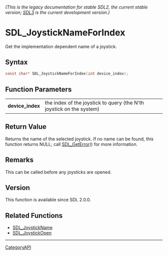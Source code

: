 ###### (This is the legacy documentation for stable SDL2, the current stable version; [SDL3](https://wiki.libsdl.org/SDL3/) is the current development version.)
# SDL_JoystickNameForIndex

Get the implementation dependent name of a joystick.

## Syntax

```c
const char* SDL_JoystickNameForIndex(int device_index);

```

## Function Parameters

|                      |                                                                      |
| -------------------- | -------------------------------------------------------------------- |
| **device_index**     | the index of the joystick to query (the N'th joystick on the system) |

## Return Value

Returns the name of the selected joystick. If no name can be found, this
function returns NULL; call [SDL_GetError](SDL_GetError.md)() for more
information.

## Remarks

This can be called before any joysticks are opened.

## Version

This function is available since SDL 2.0.0.

## Related Functions

* [SDL_JoystickName](SDL_JoystickName.md)
* [SDL_JoystickOpen](SDL_JoystickOpen.md)

----
[CategoryAPI](CategoryAPI.md)
